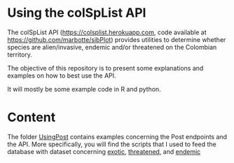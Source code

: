 # Using the colSpList API


The colSpList API (<https://colsplist.herokuapp.com>, code available at <https://github.com/marbotte/sibPlot>) provides utilities to determine whether species are alien/invasive, endemic and/or threatened on the Colombian territory.

The objective of this repository is to present some explanations and examples on how to best use the API.

It will mostly be some example code in R and python.

# Content

The folder [UsingPost](./UsingPost) contains examples concerning the Post endpoints and the API. More specifically, you will find the scripts that I used to feed the database with dataset concerning [exotic](./UsingPost/insertExot.md), [threatened](./UsingPost/insertThreat.md), and [endemic](./UsingPost/insertEndem.md)